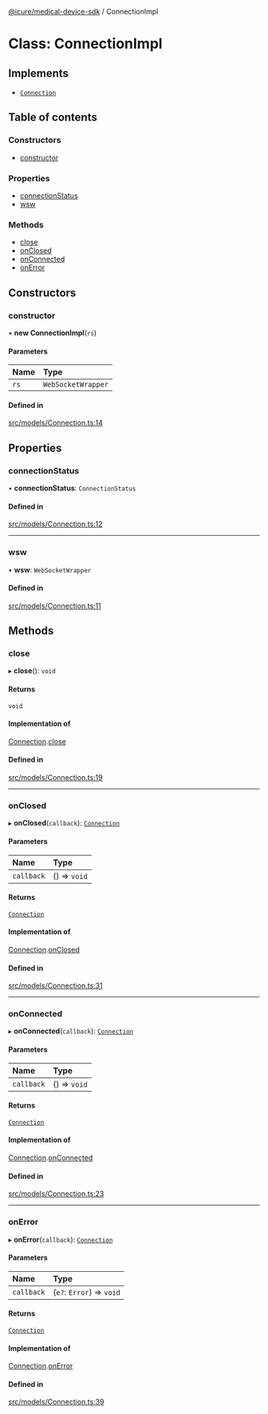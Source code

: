 [@icure/medical-device-sdk](../modules) / ConnectionImpl

# Class: ConnectionImpl

## Implements

- [`Connection`](../interfaces/Connection)

## Table of contents

### Constructors

- [constructor](ConnectionImpl#constructor)

### Properties

- [connectionStatus](ConnectionImpl#connectionstatus)
- [wsw](ConnectionImpl#wsw)

### Methods

- [close](ConnectionImpl#close)
- [onClosed](ConnectionImpl#onclosed)
- [onConnected](ConnectionImpl#onconnected)
- [onError](ConnectionImpl#onerror)

## Constructors

### constructor

• **new ConnectionImpl**(`rs`)

#### Parameters

| Name | Type |
| :------ | :------ |
| `rs` | `WebSocketWrapper` |

#### Defined in

[src/models/Connection.ts:14](https://github.com/icure/icure-medical-device-js-sdk/blob/95efac3/src/models/Connection.ts#L14)

## Properties

### connectionStatus

• **connectionStatus**: `ConnectionStatus`

#### Defined in

[src/models/Connection.ts:12](https://github.com/icure/icure-medical-device-js-sdk/blob/95efac3/src/models/Connection.ts#L12)

___

### wsw

• **wsw**: `WebSocketWrapper`

#### Defined in

[src/models/Connection.ts:11](https://github.com/icure/icure-medical-device-js-sdk/blob/95efac3/src/models/Connection.ts#L11)

## Methods

### close

▸ **close**(): `void`

#### Returns

`void`

#### Implementation of

[Connection](../interfaces/Connection).[close](../interfaces/Connection#close)

#### Defined in

[src/models/Connection.ts:19](https://github.com/icure/icure-medical-device-js-sdk/blob/95efac3/src/models/Connection.ts#L19)

___

### onClosed

▸ **onClosed**(`callback`): [`Connection`](../interfaces/Connection)

#### Parameters

| Name | Type |
| :------ | :------ |
| `callback` | () => `void` |

#### Returns

[`Connection`](../interfaces/Connection)

#### Implementation of

[Connection](../interfaces/Connection).[onClosed](../interfaces/Connection#onclosed)

#### Defined in

[src/models/Connection.ts:31](https://github.com/icure/icure-medical-device-js-sdk/blob/95efac3/src/models/Connection.ts#L31)

___

### onConnected

▸ **onConnected**(`callback`): [`Connection`](../interfaces/Connection)

#### Parameters

| Name | Type |
| :------ | :------ |
| `callback` | () => `void` |

#### Returns

[`Connection`](../interfaces/Connection)

#### Implementation of

[Connection](../interfaces/Connection).[onConnected](../interfaces/Connection#onconnected)

#### Defined in

[src/models/Connection.ts:23](https://github.com/icure/icure-medical-device-js-sdk/blob/95efac3/src/models/Connection.ts#L23)

___

### onError

▸ **onError**(`callback`): [`Connection`](../interfaces/Connection)

#### Parameters

| Name | Type |
| :------ | :------ |
| `callback` | (`e?`: `Error`) => `void` |

#### Returns

[`Connection`](../interfaces/Connection)

#### Implementation of

[Connection](../interfaces/Connection).[onError](../interfaces/Connection#onerror)

#### Defined in

[src/models/Connection.ts:39](https://github.com/icure/icure-medical-device-js-sdk/blob/95efac3/src/models/Connection.ts#L39)
